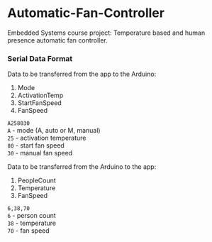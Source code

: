 # Automatic-Fan-Controller
Embedded Systems course project: Temperature based and human presence automatic fan controller.

### Serial Data Format

Data to be transferred from the app to the Arduino:<br/>
  1. Mode<br/>
  2. ActivationTemp<br/>
  3. StartFanSpeed<br/>
  4. FanSpeed<br/>
  
  `A258030`<br/>
  `A`  - mode (A, auto or M, manual)<br/>
  `25` - activation temperature<br/>
  `80` - start fan speed<br/>
  `30` - manual fan speed<br/>
  
Data to be transferred from the Arduino to the app:

  1. PeopleCount<br/>
  2. Temperature<br/>
  3. FanSpeed<br/>

  `6,38,70`<br/>
  `6`  - person count<br/>
  `38` - temperature<br/>
  `70` - fan speed<br/>
